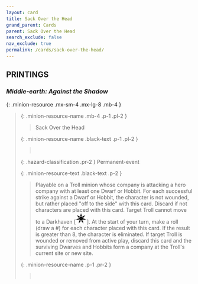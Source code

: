 ```yaml
---
layout: card
title: Sack Over the Head
grand_parent: Cards
parent: Sack Over the Head
search_exclude: false
nav_exclude: true
permalink: /cards/sack-over-the-head/
---
```


## PRINTINGS


### _Middle-earth: Against the Shadow_

{: .minion-resource .mx-sm-4 .mx-lg-8 .mb-4 }
> {: .minion-resource-name .mb-4 .p-1 .pl-2 }
> > <div class="hazard-mp"></div>
> > <div class="card-name">Sack Over the Head</div>
>
> {: .minion-resource-name .black-text .p-1 .pl-2 }
> > &nbsp;
>
> {: .hazard-classification .pr-2 }
> Permanent-event
>
> {: .minion-resource-text .black-text .p-2 }
> > Playable on a Troll minion whose company is attacking a hero company with at least one Dwarf or Hobbit. For each successful strike against a Dwarf or Hobbit, the character is not wounded, but rather placed "off to the side" with this card. Discard if not characters are placed with this card. Target Troll cannot move to a Darkhaven \[![](/assets/images/dark-haven.svg)]. At the start of your turn, make a roll (draw a #) for each character placed with this card. If the result is greater than 8, the character is eliminated. If target Troll is wounded or removed from active play, discard this card and the surviving Dwarves and Hobbits form a company at the Troll's current site or new site. 
> 
> {: .minion-resource-name .p-1 .pr-2 }
> > <div class="card-shield"></div>
> > <div class="card-corruption-white">&nbsp;</div>
